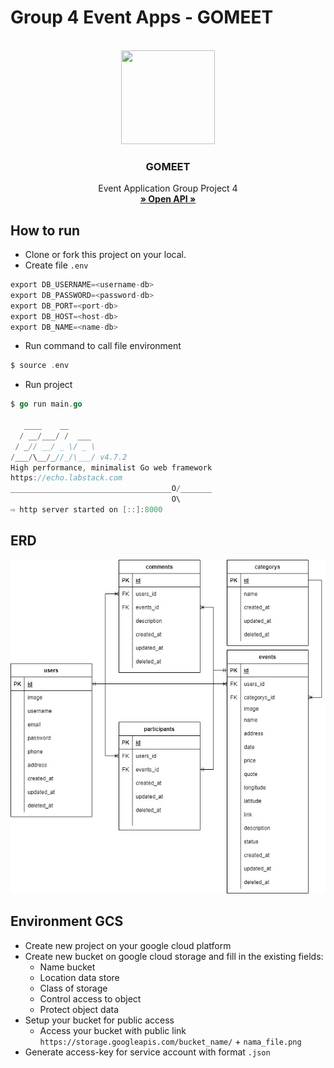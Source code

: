 # Group 4 Event Apps - GOMEET

<!-- PROJECT LOGO -->
<br/>
<div align="center">
<!--  mengarah ke repo  -->
  <a href="https://github.com/ALTA-BE9-Mulya-Nurdin/BE9-Event-App-Project#group-4-event-apps---gomeet">
    <img src="https://gitlab.com/davidwahyup/asset-blog/-/raw/main/images/2022/gomeet-event2.png" width="150" height="150">
  </a>

<h3 align="center">GOMEET</h3>

  <p align="center">
    Event Application Group Project 4
    <br />
    <a href="https://app.swaggerhub.com/apis-docs/ADNANAZIS9971/gomeet/1.0.1"><strong>» Open API »</strong></a>
    <br />
  </p>
</div>

## How to run
- Clone or fork this project on your local.
- Create file `.env`
```go
export DB_USERNAME=<username-db>
export DB_PASSWORD=<password-db>
export DB_PORT=<port-db>
export DB_HOST=<host-db>
export DB_NAME=<name-db>
```
- Run command to call file environment
```go
$ source .env
```
- Run project
```go
$ go run main.go

   ____    __
  / __/___/ /  ___
 / _// __/ _ \/ _ \
/___/\__/_//_/\___/ v4.7.2
High performance, minimalist Go web framework
https://echo.labstack.com
____________________________________O/_______
                                    O\
⇨ http server started on [::]:8000

```
## ERD
![event-erd](erd-events/ERD-Event-App-Project.jpg)


## Environment GCS
- Create new project on your google cloud platform
- Create new bucket on google cloud storage and fill in the existing fields:
  - Name bucket
  - Location data store
  - Class of storage
  - Control access to object
  - Protect object data
- Setup your bucket for public access
  - Access your bucket with public link `https://storage.googleapis.com/bucket_name/` + `nama_file.png`
- Generate access-key for service account with format `.json`
 
